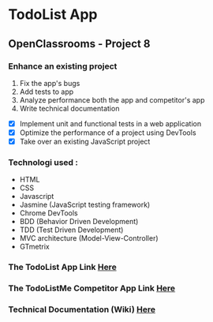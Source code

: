 # TodoList App
## OpenClassrooms - Project 8

### Enhance an existing project

1. Fix the app's bugs
2. Add tests to app
3. Analyze performance both the app and competitor's app
4. Write technical documentation

- [x] Implement unit and functional tests in a web application
- [x] Optimize the performance of a project using DevTools
- [x] Take over an existing JavaScript project

### Technologi used :
* HTML
* CSS
* Javascript
* Jasmine (JavaScript testing framework)
* Chrome DevTools
* BDD (Behavior Driven Development)
* TDD (Test Driven Development)
* MVC architecture (Model-View-Controller)
* GTmetrix

### The TodoList App Link [Here](https://dindatiwi.github.io/todolist-app/)
### The TodoListMe Competitor App Link [Here](http://todolistme.net/)
### Technical Documentation (Wiki) [Here](https://github.com/dindatiwi/todolist-app/wiki)
